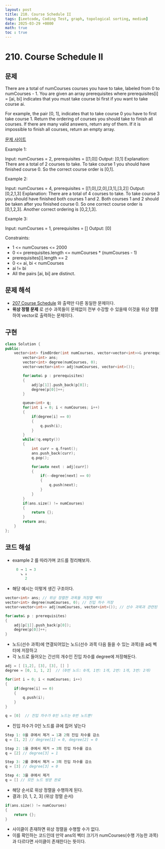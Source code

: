 ```yaml
---
layout: post
title: 210. Course Schedule II
tags: [Leetcode, Coding Test, graph, topological sorting, medium]
date: 2025-03-29 +0800
math: true
toc : true
---
```



# 210. Course Schedule II



## 문제

There are a total of numCourses courses you have to take, labeled from 0 to numCourses - 1. You are given an array prerequisites where prerequisites[i] = [ai, bi] indicates that you must take course bi first if you want to take course ai.

For example, the pair [0, 1], indicates that to take course 0 you have to first take course 1.
Return the ordering of courses you should take to finish all courses. If there are many valid answers, return any of them. If it is impossible to finish all courses, return an empty array.

[문제 사이트](https://leetcode.com/problems/course-schedule-ii/description/?envType=study-plan-v2&envId=top-interview-150) 

Example 1:

Input: numCourses = 2, prerequisites = [[1,0]]
Output: [0,1]
Explanation: There are a total of 2 courses to take. To take course 1 you should have finished course 0. So the correct course order is [0,1].


Example 2:

Input: numCourses = 4, prerequisites = [[1,0],[2,0],[3,1],[3,2]]
Output: [0,2,1,3]
Explanation: There are a total of 4 courses to take. To take course 3 you should have finished both courses 1 and 2. Both courses 1 and 2 should be taken after you finished course 0.
So one correct course order is [0,1,2,3]. Another correct ordering is [0,2,1,3].


Example 3:

Input: numCourses = 1, prerequisites = []
Output: [0]
 

Constraints:

- 1 <= numCourses <= 2000
- 0 <= prerequisites.length <= numCourses * (numCourses - 1)
- prerequisites[i].length == 2
- 0 <= ai, bi < numCourses
- ai != bi
- All the pairs [ai, bi] are distinct.


## 문제 해석

- [207 Course Schedule](https://pangyokyk.github.io/2025/03/29/207-Course-Schedule/) 와 출력만 다른 동일한 문제이다.
- **위상 정렬 문제** 로 선수 과목들이 문제없이 전부 수강할 수 있을때 이것을 위상 정렬하여 vector로 출력하는 문제이다.



## 구현

```cpp
class Solution {
public:
    vector<int> findOrder(int numCourses, vector<vector<int>>& prerequisites) {
        vector<int> ans;
        vector<int> degree(numCourses, 0);
        vector<vector<int>> adj(numCourses, vector<int>());

        for(auto& p : prerequisites)
        {
            adj[p[1]].push_back(p[0]);
            degree[p[0]]++;
        }

        queue<int> q;
        for(int i = 0; i < numCourses; i++)
        {
            if(degree[i] == 0)
            {
                q.push(i);
            }
        }
        while(!q.empty())
        {
            int curr = q.front();
            ans.push_back(curr);
            q.pop();

            for(auto next : adj[curr])
            {
                if(--degree[next] == 0)
                {
                    q.push(next);
                }
            }
        }
        if(ans.size() != numCourses)
        {
            return {};
        }
        return ans;
    }
};
```


## 코드 해설

- example 2 를 따라가며 코드를 정리해보자.


```cpp
     0 → 1 → 3
       ↘ ↓
         2
```

- 해당 예시는 이렇게 생긴 구조이다.


```cpp
vector<int> ans; // 위상 정렬한 과목들 저장할 벡터
vector<int> degree(numCourses, 0); // 진입 차수 저장
vector<vector<int>> adj(numCourses, vector<int>()); // 선수 과목과 관련된 다음 과목 저장
```


```cpp
for(auto& p : prerequisites)
{
    adj[p[1]].push_back(p[0]);
    degree[p[0]]++;
}
```

- 노드(선수 과목)에 연결되어있는 노드(선수 과목 다음 들을 수 있는 과목)을 adj 벡터에 저장하고
- 각 노드로 들어오는 간선의 개수인 진입 차수를 degree에 저장해둔다.

```cpp
adj = [ [1,2], [3], [3], [] ] 
degree = [0, 1, 1, 2]  // (0번 노드: 0개, 1번: 1개, 2번: 1개, 3번: 2개)
```


```cpp
for(int i = 0; i < numCourses; i++)
{
    if(degree[i] == 0)
    {
        q.push(i);
    }
}
```

```cpp
q = [0]  // 진입 차수가 0인 노드는 0번 노드뿐!
```

- 진입 차수가 0인 노드를 큐에 집어 넣는다

```cpp
Step 1: 0을 큐에서 제거 → 1과 2의 진입 차수를 감소
q = [1, 2] // degree[1] = 0, degree[2] = 0
```


```cpp
Step 2: 1을 큐에서 제거 → 3의 진입 차수를 감소
q = [2] // degree[3] = 1
```

```cpp
Step 3: 2를 큐에서 제거 → 3의 진입 차수를 감소
q = [3] // degree[3] = 0
```


```cpp
Step 4: 3을 큐에서 제거
q = [] // 모든 노드 방문 완료
```

- 해당 순서로 위상 정렬을 수행하게 된다.
- 결과: [0, 1, 2, 3] (위상 정렬 순서)



```cpp
if(ans.size() != numCourses)
{
    return {};
}
```

- 사이클이 존재하면 위상 정렬을 수행할 수가 없다.
- 이를 확인하는 코드인데 만약 ans의 벡터 크기가 numCourses(수행 가능한 과목) 과 다르다면 사이클이 존재한다는 뜻이다.